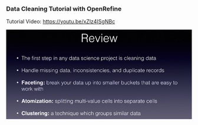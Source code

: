 ### Data Cleaning Tutorial with OpenRefine

Tutorial Video: https://youtu.be/xZlz4ISgNBc

![alt text][logo]

[logo]: https://github.com/Suwadith/DataLit/blob/master/01-5-Data-Cleaning-with-OpenRefine/Review.png "Review"